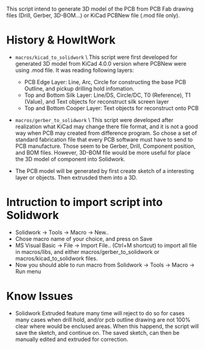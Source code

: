 This script intend to generate 3D model of the PCB from PCB Fab drawing
files (Drill, Gerber, 3D-BOM...) or KiCad PCBNew file (.mod file only).

# History & HowItWork
  * ``macros/kicad_to_solidwork`` \\
  This script were first developed for generated 3D model from KiCad 4.0.0
  version where PCBNew were using .mod file. It was reading following
  layers:
    * PCB Edge Layer: Line, Arc, Circle for constructing the base PCB
      Outline, and pickup drilling hold infomation.
    * Top and Bottom Silk Layer: Line/DS, Circle/DC, T0 (Reference), T1
      (Value), and Text objects for reconstruct silk screen layer
    * Top and Bottom Cooper Layer: Text objects for reconstruct onto PCB

  * ``macros/gerber_to_solidwork`` \\
  This script were developed after realization what KiCad may change there
  file format, and it is not a good way when PCB may created from
  difference program. So chose a set of standard fabrication file that
  every PCB software must have to send to PCB manufacture. Those seem
  to be Gerber, Drill, Component position, and BOM files. However, 3D-BOM
  file would be more useful for place the 3D model of component into
  Solidwork. 

  * The PCB model will be generated by first create sketch of a interesting
    layer or objects. Then extrusded them into a 3D.

# Intruction to import script into Solidwork
  * Solidwork -> Tools -> Macro -> New..
  * Chose macro name of your choice, and press on Save
  * MS Visual Basic -> File -> Import File.. (Ctrl+M shortcut) to import
    all file in macros/libs, and either macros/gerber_to_solidwork or
    macros/kicad_to_solidwork files.
  * Now you should able to run macro from Solidwork -> Tools -> Macro ->
    Run menu

# Know Issues
  * Solidwork Extruded feature many time will reject to do so for cases
    many cases when drill hold, and/or pcb outline drawing are not 100%
    clear where would be enclused areas. When this happend, the script will
    save the sketch, and continue on. The saved sketch, can then be
    manually edited and extruded for correction.

